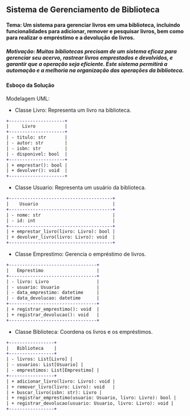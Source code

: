 ## Sistema de Gerenciamento de Biblioteca

#### Tema: Um sistema para gerenciar livros em uma biblioteca, incluindo funcionalidades para adicionar, remover e pesquisar livros, bem como para realizar o empréstimo e a devolução de livros.

##### Motivação: Muitas bibliotecas precisam de um sistema eficaz para gerenciar seu acervo, rastrear livros emprestados e devolvidos, e garantir que a operação seja eficiente. Este sistema permitirá a automação e a melhoria na organização das operações da biblioteca.

#### Esboço da Solução

Modelagem UML:

- Classe Livro: Representa um livro na biblioteca.

```diff
+---------------------+
|     Livro           |
+---------------------+
| - titulo: str       |
| - autor: str        |
| - isbn: str         |
| - disponivel: bool  |
+---------------------+
| + emprestar(): bool |
| + devolver(): void  |
+---------------------+
```

- Classe Usuario: Representa um usuário da biblioteca.

```diff
+---------------------------------------+
|    Usuario                            |
+---------------------------------------+
| - nome: str                           |
| - id: int                             |
+---------------------------------------+
| + emprestar_livro(livro: Livro): bool |
| + devolver_livro(livro: Livro): void  |
+---------------------------------------+
```

- Classe Emprestimo: Gerencia o empréstimo de livros.

```diff
+---------------------------------+
|   Emprestimo                    |
+---------------------------------+
| - livro: Livro                  |
| - usuario: Usuario              |
| - data_emprestimo: datetime     |
| - data_devolucao: datetime      |
+---------------------------------+
| + registrar_emprestimo(): void  |
| + registrar_devolucao(): void   |
+---------------------------------+
```

- Classe Biblioteca: Coordena os livros e os empréstimos.

```diff
+-----------------+
|   Biblioteca    |
+-----------------+
| - livros: List[Livro] |
| - usuarios: List[Usuario] |
| - emprestimos: List[Emprestimo] |
+-----------------+
| + adicionar_livro(livro: Livro): void |
| + remover_livro(livro: Livro): void   |
| + buscar_livro(isbn: str): Livro |
| + registrar_emprestimo(usuario: Usuario, livro: Livro): bool |
| + registrar_devolucao(usuario: Usuario, livro: Livro): void |
+-----------------+
```